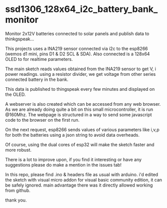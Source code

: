 # ssd1306_128x64_i2c_battery_bank_monitor
Monitor 2x12V batteries connected to solar panels and publish data to thinkgspeak...

This projects uses a INA219 sensor connected via i2c to the esp8266 (wemos d1 mini, pins D1 & D2 SCL & SDA). Also connected is a 128x64 OLED to for realtime parameters.

The main sketch reads values obtained from the INA219 sensor to get V, i power readings. using a resistor divider, we get voltage from other series connected battery in the bank.

This data is published to thingspeak every few minutes and displayed on the OLED.


A webserver is also created which can be accessed from any web browser. As we are already doing quite a bit on this small microcontroller, it is run @160Mhz. The webpage is structured in a way to send some javascript code to the browser on the first run. 


On the next request, esp8266 sends values of various parameters like i,v,p for both the batteries using a json string to avoid data overheads.


Of course, using the dual cores of esp32 will make the sketch faster and more robust. 


There is a lot to improve upon, if you find it interesting or have any suggestions please do make a mention in the issues tab!

In this repo, please find .ino & headers file as usual with arduino. i'd edited the sketch with visual micro addon for visual basic community edition, it can be safely ignored. main advantage there was it directly allowed working from github.

thank you.
